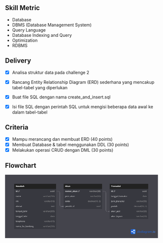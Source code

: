 
## Skill Metric
- Database
- DBMS (Database Management System)
- Query Language
- Database Indexing and Query
- Optimization
- RDBMS

## Delivery

- [x] Analisa struktur data pada challenge 2
- [x] Rancang Entity Relationship Diagram (ERD) sederhana yang mencakup tabel-tabel yang diperlukan
- [x] Buat file SQL dengan nama create_and_insert.sql
- [x] Isi file SQL dengan perintah SQL untuk mengisi beberapa data awal ke dalam tabel-tabel


## Criteria
- [x] Mampu merancang dan membuat ERD (40 points)
- [x] Membuat Database & tabel menggunakan DDL (30 points)
- [x] Melakukan operasi CRUD dengan DML (30 points)

## Flowchart
 ![ERD ver1.0](/fga-be.png)